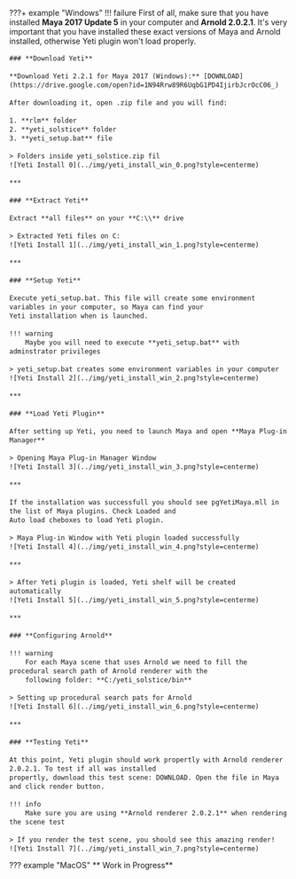 ???+ example "Windows"
    !!! failure
        First of all, make sure that you have installed **Maya 2017 Update 5** in your computer and **Arnold 2.0.2.1**. 
        It's very important that you have installed these exact versions of Maya and Arnold installed, otherwise 
        Yeti plugin won't load properly.
        
    ### **Download Yeti**
    
    **Download Yeti 2.2.1 for Maya 2017 (Windows):** [DOWNLOAD](https://drive.google.com/open?id=1N94Rrw89R6UqbG1PD4IjirbJcrOcC06_)
    
    After downloading it, open .zip file and you will find:
    
    1. **rlm** folder
    2. **yeti_solstice** folder
    3. **yeti_setup.bat** file
    
    > Folders inside yeti_solstice.zip fil
    ![Yeti Install 0](../img/yeti_install_win_0.png?style=centerme)
    
    ***
    
    ### **Extract Yeti**
    
    Extract **all files** on your **C:\\** drive
    
    > Extracted Yeti files on C:
    ![Yeti Install 1](../img/yeti_install_win_1.png?style=centerme)

    ***
    
    ### **Setup Yeti**
    
    Execute yeti_setup.bat. This file will create some environment variables in your computer, so Maya can find your 
    Yeti installation when is launched.
    
    !!! warning
        Maybe you will need to execute **yeti_setup.bat** with adminstrator privileges
        
    > yeti_setup.bat creates some environment variables in your computer
    ![Yeti Install 2](../img/yeti_install_win_2.png?style=centerme)
    
    ***
    
    ### **Load Yeti Plugin**
    
    After setting up Yeti, you need to launch Maya and open **Maya Plug-in Manager**
    
    > Opening Maya Plug-in Manager Window
    ![Yeti Install 3](../img/yeti_install_win_3.png?style=centerme)
    
    ***
    
    If the installation was successfull you should see pgYetiMaya.mll in the list of Maya plugins. Check Loaded and 
    Auto load cheboxes to load Yeti plugin.
    
    > Maya Plug-in Window with Yeti plugin loaded successfully
    ![Yeti Install 4](../img/yeti_install_win_4.png?style=centerme)
    
    ***
    
    > After Yeti plugin is loaded, Yeti shelf will be created automatically
    ![Yeti Install 5](../img/yeti_install_win_5.png?style=centerme)
    
    ***
    
    ### **Configuring Arnold**
    
    !!! warning
        For each Maya scene that uses Arnold we need to fill the procedural search path of Arnold renderer with the 
        following folder: **C:/yeti_solstice/bin**
        
    > Setting up procedural search pats for Arnold
    ![Yeti Install 6](../img/yeti_install_win_6.png?style=centerme)
    
    ***
    
    ### **Testing Yeti**
    
    At this point, Yeti plugin should work propertly with Arnold renderer 2.0.2.1. To test if all was installed 
    propertly, download this test scene: DOWNLOAD. Open the file in Maya and click render button. 
    
    !!! info
        Make sure you are using **Arnold renderer 2.0.2.1** when rendering the scene test

    > If you render the test scene, you should see this amazing render!
    ![Yeti Install 7](../img/yeti_install_win_7.png?style=centerme)

??? example "MacOS"
    ** Work in Progress**

